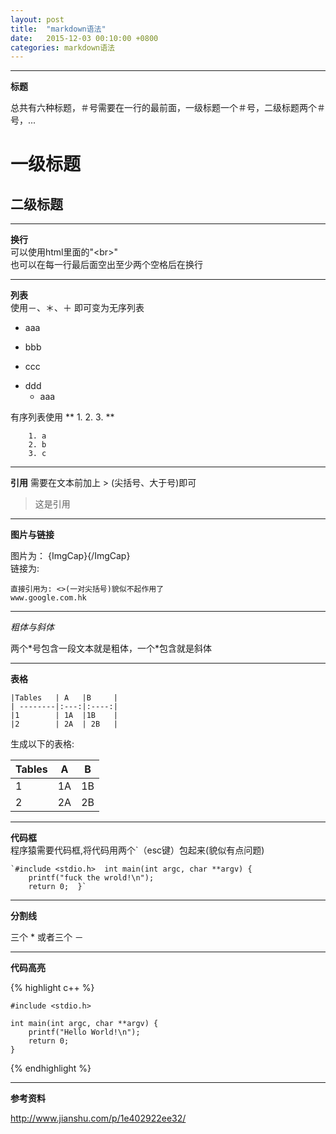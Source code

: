 ```yaml
---
layout: post
title:  "markdown语法"
date:	2015-12-03 00:10:00 +0800
categories: markdown语法
---
```


---
**标题**  

总共有六种标题，＃号需要在一行的最前面，一级标题一个＃号，二级标题两个＃号，...

# 一级标题  

## 二级标题

---
**换行**    
可以使用html里面的"\<br>"  
也可以在每一行最后面空出至少两个空格后在换行   
 
---
**列表**  
使用－、＊、＋ 即可变为无序列表  

* aaa
- bbb
+ ccc
* ddd
	+ aaa
	
	
有序列表使用 ** 1. 2. 3. ** 

		1. a
		2. b
		3. c
		
---
**引用**
需要在文本前加上 > (尖括号、大于号)即可

>这是引用

---

**图片与链接**

图片为： ![](){ImgCap}{/ImgCap}  
链接为:  []()

	直接引用为: <>(一对尖括号)貌似不起作用了
	www.google.com.hk


	
---
*粗体与斜体*

两个\*号包含一段文本就是粗体，一个\*包含就是斜体

---
**表格**

	|Tables   | A   |B     |
	| --------|:---:|:----:|
	|1        | 1A  |1B    |
	|2        | 2A  | 2B   |

生成以下的表格:   

|Tables   | A   |B     |
| --------|:---:|:----:|
|1        | 1A  |1B    |
|2        | 2A  | 2B   |


---

**代码框**  
程序猿需要代码框,将代码用两个`（esc键）包起来(貌似有点问题)


	`#include <stdio.h>  int main(int argc, char **argv) {  
		printf("fuck the wrold!\n");  
		return 0;  }`
	
	
***

**分割线**

三个 * 或者三个 －

***

**代码高亮**  

{% highlight c++ %}

	#include <stdio.h>
	
	int main(int argc, char **argv) {
		printf("Hello World!\n");
		return 0;
	}	
	
{% endhighlight %}
	
---


 **参考资料**  
 
 <http://www.jianshu.com/p/1e402922ee32/>

